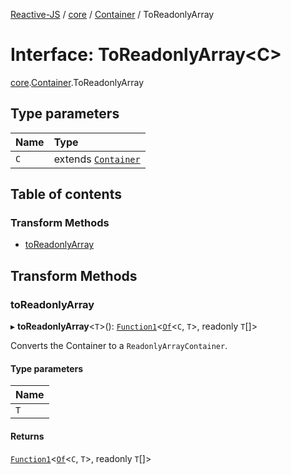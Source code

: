 [Reactive-JS](../README.md) / [core](../modules/core.md) / [Container](../modules/core.Container.md) / ToReadonlyArray

# Interface: ToReadonlyArray<C\>

[core](../modules/core.md).[Container](../modules/core.Container.md).ToReadonlyArray

## Type parameters

| Name | Type |
| :------ | :------ |
| `C` | extends [`Container`](core.Container-1.md) |

## Table of contents

### Transform Methods

- [toReadonlyArray](core.Container.ToReadonlyArray.md#toreadonlyarray)

## Transform Methods

### toReadonlyArray

▸ **toReadonlyArray**<`T`\>(): [`Function1`](../modules/functions.md#function1)<[`Of`](../modules/core.Container.md#of)<`C`, `T`\>, readonly `T`[]\>

Converts the Container to a `ReadonlyArrayContainer`.

#### Type parameters

| Name |
| :------ |
| `T` |

#### Returns

[`Function1`](../modules/functions.md#function1)<[`Of`](../modules/core.Container.md#of)<`C`, `T`\>, readonly `T`[]\>
